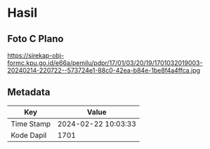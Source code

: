 # Hasil

## Foto C Plano

https://sirekap-obj-formc.kpu.go.id/e66a/pemilu/pdpr/17/01/03/20/19/1701032019003-20240214-220722--573724e1-88c0-42ea-b84e-1be8f4a4ffca.jpg


## Metadata

| Key        | Value               |
| ---------- | ------------------- |
| Time Stamp | 2024-02-22 10:03:33 |
| Kode Dapil | 1701                |




